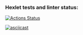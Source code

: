 ### Hexlet tests and linter status:
[![Actions Status](https://github.com/AnnaChekina/java-project-71/actions/workflows/hexlet-check.yml/badge.svg)](https://github.com/AnnaChekina/java-project-71/actions)

[![asciicast](https://asciinema.org/a/MExnAg5dwUAQ65u7agsYi0KUe.svg)](https://asciinema.org/a/MExnAg5dwUAQ65u7agsYi0KUe)